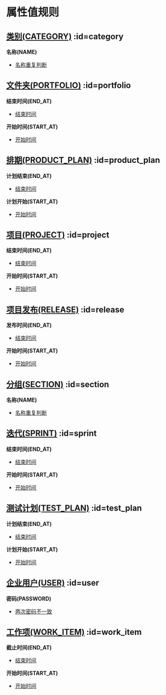# 属性值规则 <!-- {docsify-ignore-all} -->





















## [类别(CATEGORY)](module/Base/category.md)  :id=category

<p class="panel-title"><b>名称(NAME)</b></p>

* [名称重复判断](module/Base/category/value_rule/name#check_name)
















































## [文件夹(PORTFOLIO)](module/Base/portfolio.md)  :id=portfolio

<p class="panel-title"><b>结束时间(END_AT)</b></p>

* [结束时间](module/Base/portfolio/value_rule/end_at#end_at)

<p class="panel-title"><b>开始时间(START_AT)</b></p>

* [开始时间](module/Base/portfolio/value_rule/start_at#start_at)





## [排期(PRODUCT_PLAN)](module/ProdMgmt/product_plan.md)  :id=product_plan

<p class="panel-title"><b>计划结束(END_AT)</b></p>

* [结束时间](module/ProdMgmt/product_plan/value_rule/end_at#end_at)

<p class="panel-title"><b>计划开始(START_AT)</b></p>

* [开始时间](module/ProdMgmt/product_plan/value_rule/start_at#start_at)





## [项目(PROJECT)](module/ProjMgmt/project.md)  :id=project

<p class="panel-title"><b>结束时间(END_AT)</b></p>

* [结束时间](module/ProjMgmt/project/value_rule/end_at#end_at)

<p class="panel-title"><b>开始时间(START_AT)</b></p>

* [开始时间](module/ProjMgmt/project/value_rule/start_at#start_at)





























## [项目发布(RELEASE)](module/ProjMgmt/release.md)  :id=release

<p class="panel-title"><b>发布时间(END_AT)</b></p>

* [结束时间](module/ProjMgmt/release/value_rule/end_at#end_at)

<p class="panel-title"><b>开始时间(START_AT)</b></p>

* [开始时间](module/ProjMgmt/release/value_rule/start_at#start_at)




















## [分组(SECTION)](module/Base/section.md)  :id=section

<p class="panel-title"><b>名称(NAME)</b></p>

* [名称重复判断](module/Base/section/value_rule/name#check_name)






## [迭代(SPRINT)](module/ProjMgmt/sprint.md)  :id=sprint

<p class="panel-title"><b>结束时间(END_AT)</b></p>

* [结束时间](module/ProjMgmt/sprint/value_rule/end_at#end_at)

<p class="panel-title"><b>开始时间(START_AT)</b></p>

* [开始时间](module/ProjMgmt/sprint/value_rule/start_at#start_at)


















## [测试计划(TEST_PLAN)](module/TestMgmt/test_plan.md)  :id=test_plan

<p class="panel-title"><b>计划结束(END_AT)</b></p>

* [结束时间](module/TestMgmt/test_plan/value_rule/end_at#end_at)

<p class="panel-title"><b>计划开始(START_AT)</b></p>

* [开始时间](module/TestMgmt/test_plan/value_rule/start_at#start_at)







## [企业用户(USER)](module/Base/user.md)  :id=user

<p class="panel-title"><b>密码(PASSWORD)</b></p>

* [两次密码不一致](module/Base/user/value_rule/password#password)









## [工作项(WORK_ITEM)](module/ProjMgmt/work_item.md)  :id=work_item

<p class="panel-title"><b>截止时间(END_AT)</b></p>

* [结束时间](module/ProjMgmt/work_item/value_rule/end_at#end_at)

<p class="panel-title"><b>开始时间(START_AT)</b></p>

* [开始时间](module/ProjMgmt/work_item/value_rule/start_at#start_at)











